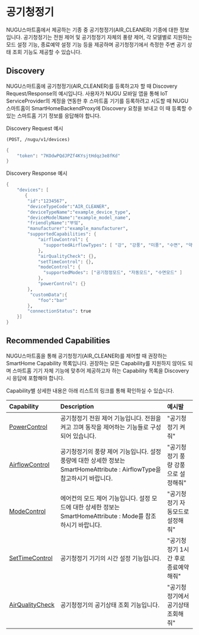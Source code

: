 # 공기청정기

NUGU스마트홈에서 제공하는 기종 중 공기청정기\(AIR\_CLEANER\) 기종에 대한 정보입니다. 공기청정기는 전원 제어 및 공기청정기 자체의 풍량 제어, 각 모델별로 지원하는 모드 설정 기능, 종료예약 설정 기능 등을 제공하며 공기청정기에서 측정한 주변 공기 상태 조회 기능도 제공할 수 있습니다.

## Discovery

NUGU스마트홈에 공기청정기\(AIR\_CLEANER\)를 등록하고자 할 때 Discovery Request/Response의 예시입니다. 사용자가 NUGU 모바일 앱을 통해 IoT ServiceProvider의 계정을 연동한 후 스마트홈 기기를 등록하려고 시도할 때 NUGU스마트홈이 SmartHomeBackendProxy에 Discovery 요청을 보내고 이 때 등록할 수 있는 스마트홈 기기 정보를 응답해야 합니다.

Discovery Request 예시

```scheme
(POST, /nugu/v1/devices)

{
    "token": "7KOdwPQdJPZf4KYsjtHdqz3e8fKd"
}
```

Discovery Response 예시

```scheme
{
    "devices": [
       {
        "id":"1234567",
        "deviceTypeCode":"AIR_CLEANER",
        "deviceTypeName":"example_device_type",
        "deviceModelName":"example_model_name",
        "friendlyName":"부엌",
        "manufacturer":"example_manufacturer",
        "supportedCapabilities": {
            "airflowControl": {
              "supportedAirflowTypes": [ "강", "강풍", "미풍", "수면", "약", "약풍", "자동", "자동풍" ]
            },
            "airQualityCheck": {},
            "setTimeControl": {},
            "modeControl": {
              "supportedModes": ["공기청정모드", "자동모드", "수면모드" ]
            },
            "powerControl": {}
        },
         "customData":{
            "foo":"bar"
        },
        "connectionStatus": true
    }]
}
```

## Recommended Capabilities

NUGU스마트홈을 통해 공기청정기\(AIR\_CLEANER\)를 제어할 때 권장하는 SmartHome Capability 목록입니다. 권장하는 모든 Capability를 지원하지 않아도 되며 스마트홈 기기 자체 기능에 맞추어 제공하고자 하는 Capability 목록을 Discovery 시 응답에 포함해야 합니다.

Capability별 상세한 내용은 아래 리스트의 링크를 통해 확인하실 수 있습니다.

| Capability | Description | 예시발 |
| :--- | :--- | :--- |
| [PowerControl](../smarthomecapability/powercontrol-interface.md) | 공기청정기 전원 제어 기능입니다. 전원을 켜고 끄며 동작을 제어하는 기능들로 구성되어 있습니다. | "공기청정기 켜줘" |
| [AirflowControl](../smarthomecapability/airflowcontrol-interface.md) | 공기청정기의 풍량 제어 기능입니다. 설정 풍량에 대한 상세한 정보는 SmartHomeAttribute : AirflowType을 참고하시기 바랍니다. | "공기청정기 풍량 강풍으로 설정해줘" |
| [ModeControl](../smarthomecapability/modecontrol-interface.md) | 에어컨의 모드 제어 기능입니다. 설정 모드에 대한 상세한 정보는 SmartHomeAttribute : Mode를 참조하시기 바랍니다. | "공기청정기 자동모드로 설정해줘" |
| [SetTimeControl](../smarthomecapability/settimecontrol-interface.md) | 공기청정기 기기의 시간 설정 기능입니다. | "공기청정기 1시간 후로 종료예약해줘" |
| [AirQualityCheck](../smarthomecapability/airqualitycheck-interface.md) | 공기청정기의 공기상태 조회 기능입니다. | "공기청정기에서 공기상태 조회해줘" |

